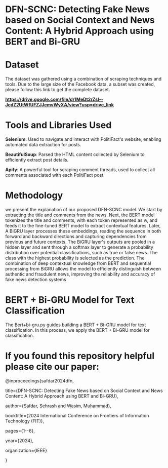# DFN-SCNC: Detecting Fake News based on Social Context and News Content: A Hybrid Approach using BERT and Bi-GRU



# Dataset

The dataset was gathered using a combination of scraping techniques and tools. Due to the large size of the Facebook data,
a subset was created, please follow this link to get the complete dataset.

**https://drive.google.com/file/d/1MeDt2rZsI--JcdZ2UtWfUFZJJemvWyXA/view?usp=drive_link**


# Tools and Libraries Used


**Selenium**: Used to navigate and interact with PolitiFact's website, enabling automated data extraction for posts.

**BeautifulSoup**: Parsed the HTML content collected by Selenium to efficiently extract post details.

**Apify**: A powerful tool for scraping comment threads, used to collect all comments associated with each PolitiFact post.


# Methodology


we present the explanation of our proposed DFN-SCNC model. We start by extracting the title and comments from the news.
Next, the BERT model tokenizes the title and comments, with each token represented as w, and feeds it to the fine-tuned
BERT model to extract contextual features. Later, A BiGRU layer processes these embeddings, reading the sequence in both
forward and backward directions and capturing dependencies from previous and future contexts. The BiGRU layer's outputs
are pooled in a hidden layer and sent through a softmax layer to generate a probability distribution over potential
classifications, such as true or false news. The class with the highest probability is selected as the prediction.
The combination of deep contextual knowledge from BERT and sequential processing from BiGRU allows the model to 
efficiently distinguish between authentic and fraudulent news, improving the reliability and accuracy of fake news detection systems



# BERT + Bi-GRU Model for Text Classification


The Bert+bi-gru.py guides building a BERT + Bi-GRU model for text classification.
In this process, we apply the BERT + Bi-GRU model for classification.
# If you found this repository helpful please cite our paper:
@inproceedings{safdar2024dfn,

  title={DFN-SCNC: Detecting Fake News based on Social Context and News Content: A Hybrid Approach using BERT and Bi-GRU},
  
  author={Safdar, Sehrash and Wasim, Muhammad},
  
  booktitle={2024 International Conference on Frontiers of Information Technology (FIT)},
  
  pages={1--6},
  
  year={2024},
  
  organization={IEEE}
  
}






